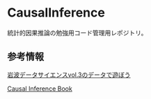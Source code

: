# CausalInference
統計的因果推論の勉強用コード管理用レポジトリ。

## 参考情報
[岩波データサイエンスvol.3のデータで遊ぼう](https://rstudio-pubs-static.s3.amazonaws.com/192092_6a8bac32eac24d7ca3a4791a80e7f3d3.html)

[Causal Inference Book](https://www.hsph.harvard.edu/miguel-hernan/causal-inference-book/)
